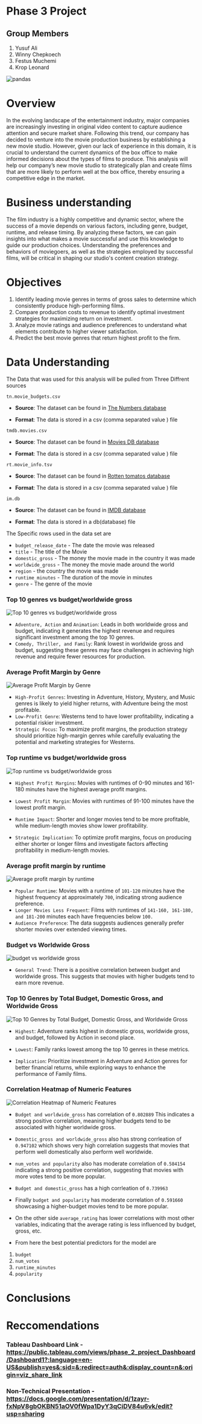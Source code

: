 # Phase 3 Project
## Group Members


1.   Yusuf Ali
2.   Winny Chepkoech
3.   Festus Muchemi
4.   Krop Leonard


![pandas](https://img.freepik.com/free-vector/online-cinema-banner-with-open-clapper-board-film-strip_1419-2242.jpg)

# Overview
In the evolving landscape of the entertainment industry, major companies are increasingly investing in original video content to capture audience attention and secure market share. Following this trend, our company has decided to venture into the movie production business by establishing a new movie studio. However, given our lack of experience in this domain, it is crucial to understand the current dynamics of the box office to make informed decisions about the types of films to produce. This analysis will help our company’s new movie studio to strategically plan and create films that are more likely to perform well at the box office, thereby ensuring a competitive edge in the market.

# Business understanding
The film industry is a highly competitive and dynamic sector, where the success of a movie depends on various factors, including genre, budget, runtime,  and release timing. By analyzing these factors, we can gain insights into what makes a movie successful and use this knowledge to guide our production choices. Understanding the preferences and behaviors of moviegoers, as well as the strategies employed by successful films, will be critical in shaping our studio's content creation strategy.

# Objectives
1.	Identify leading movie genres in terms of gross sales to determine which consistently produce high-performing films.
2.	Compare production costs to revenue to identify optimal investment strategies for maximizing return on investment.
3.	Analyze movie ratings and audience preferences to understand what elements contribute to higher viewer satisfaction.
4.	Predict the best movie genres that return highest profit to the firm.

# Data Understanding
The Data that was used for this analysis will be pulled from Three Diffrent sources

`tn.movie_budgets.csv`

* **Source**: The dataset can be found in  [The Numbers database](https://www.the-numbers.com/)

* **Format**: The data is stored in a csv (comma separated value ) file

`tmdb.movies.csv`

* **Source**: The dataset can be found in  [Movies DB database](https://www.themoviedb.org/)

* **Format**: The data is stored in a csv (comma separated value ) file

`rt.movie_info.tsv`

* **Source**: The dataset can be found in  [Rotten tomatos database](https://www.rottentomatoes.com/)

* **Format**: The data is stored in a csv (comma separated value ) file

`im.db`

* **Source**: The dataset can be found in  [IMDB database](https://www.imdb.com/)

* **Format**: The data is stored in a db(database) file 

The Specific rows used in the data set are 

* `budget_release_date` - The date the movie was released
* `title` - The title of the Movie
* `domestic_gross` - The money the movie made in the country it was made
* `worldwide_gross` - The money the movie made around the world 
* `region` - the country the movie was made 
* `runtime_minutes` - The duration of the movie in minutes  
* `genre` - The genre of the movie 

### **Top 10 genres vs budget/worldwide gross**
![Top 10 genres vs budget/worldwide gross](https://github.com/Churabros/Moringa_phase2_project/blob/main/Visualisations/Top%2010%20genres%20vs%20budget%3Aworldwide%20gross.png)
- `Adventure, Action` and `Animation`: Leads in both worldwide gross and budget, indicating it generates the highest revenue and requires significant investment among the top 10 genres.
- `Comedy, Thriller, and Family`: Rank lowest in worldwide gross and budget, suggesting these genres may face challenges in achieving high revenue and require fewer resources for production.



### **Average Profit Margin by Genre**
![Average Profit Margin by Genre](https://github.com/Churabros/Moringa_phase2_project/blob/main/Visualisations/Average%20Profit%20Margin%20by%20Genre.png)
- `High-Profit Genres`: Investing in Adventure, History, Mystery, and Music genres is likely to yield higher returns, with Adventure being the most profitable.
- `Low-Profit Genre`: Westerns tend to have lower profitability, indicating a potential riskier investment.
- `Strategic Focus`: To maximize profit margins, the production strategy should prioritize high-margin genres while carefully evaluating the potential and marketing strategies for Westerns.


### **Top runtime vs budget/worldwide gross**
![Top runtime vs budget/worldwide gross](https://github.com/Churabros/Moringa_phase2_project/blob/main/Visualisations/Top%20runtime%20vs%20budget%3Aworldwide%20gross.png)
- `Highest Profit Margins`: Movies with runtimes of 0-90 minutes and 161-180 minutes have the highest average profit margins.

- `Lowest Profit Margin`: Movies with runtimes of 91-100 minutes have the lowest profit margin.

- `Runtime Impact`: Shorter and longer movies tend to be more profitable, while medium-length movies show lower profitability.

- `Strategic Implication`: To optimize profit margins, focus on producing either shorter or longer films and investigate factors affecting profitability in medium-length movies.

### **Average profit margin by runtime**
![Average profit margin by runtime](https://github.com/Churabros/Moringa_phase2_project/blob/main/Visualisations/Average%20profit%20margin%20by%20runtime.png)
- `Popular Runtime`: Movies with a runtime of `101-120` minutes have the highest frequency at approximately `700`, indicating strong audience preference.
- `Longer Movies Less Frequent`: Films with runtimes of `141-160, 161-180, and 181-200` minutes each have frequencies below `100.`
- `Audience Preference`: The data suggests audiences generally prefer shorter movies over extended viewing times.

### **Budget vs Worldwide Gross**
![ budget vs worldwide gross](https://github.com/Churabros/Moringa_phase2_project/blob/main/Visualisations/Budget%20vs%20Worldwide%20Gross.png)
- `General Trend`: There is a positive correlation between budget and worldwide gross. This suggests that movies with higher budgets tend to earn more revenue.

### **Top 10 Genres by Total Budget, Domestic Gross, and Worldwide Gross**
![Top 10 Genres by Total Budget, Domestic Gross, and Worldwide Gross](https://github.com/Churabros/Moringa_phase2_project/blob/main/Visualisations/Top%2010%20genres%20vs%20budget%3Aworldwide%20gross.png)
- `Highest`: Adventure ranks highest in domestic gross, worldwide gross, and budget, followed by Action in second place.

- `Lowest`: Family ranks lowest among the top 10 genres in these metrics.

- `Implication`: Prioritize investment in Adventure and Action genres for better financial returns, while exploring ways to enhance the performance of Family films.

### **Correlation Heatmap of Numeric Features**
![Correlation Heatmap of Numeric Features](https://github.com/Churabros/Moringa_phase2_project/blob/main/Visualisations/Top%2010%20Genres%20by%20Total%20Budget%2C%20Domestic%20Gross%2C%20and%20Worldwide%20Gross.png)
- `Budget and worldwide_gross` has correlation of `0.802889` This indicates a strong positive correlation, meaning higher budgets tend to be associated with higher worldwide gross.
- `Domestic_gross and worldwide_gross` also has strong corrleation of `0.947102` which shows very high correlation suggests that movies that perform well domestically also perform well worldwide.
- `num_votes and popularity` also has moderate correlation of `0.584154` indicating a strong positive correlation, suggesting that movies with more votes tend to be more popular.

- `Budget and domestic_gross`  has a high corrleation of `0.739963`
- Finally `budget and popularity` has moderate correlation of `0.591660` showcasing a higher-budget movies tend to be more popular.
- On the other side `average_rating` has lower correlations with most other variables, indicating that the average rating is less influenced by budget, gross, etc.
- From here the best potential predictors for the model are
1. `budget`
2. `num_votes`
2. `runtime_minutes`
4. `popularity`  

# Conclusions

# Reccomendations


### Tableau Dashboard Link - https://public.tableau.com/views/phase_2_project_Dashboard/Dashboard1?:language=en-US&publish=yes&:sid=&:redirect=auth&:display_count=n&:origin=viz_share_link
### Non-Technical Presentation  - https://docs.google.com/presentation/d/1zayr-fxNpV8gbOKBN51aOV0fWpa1DyY3qCiDV84u6vk/edit?usp=sharing







